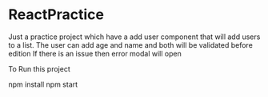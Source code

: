 # ReactPractice

Just a practice project which have a add user component that will add users to a list. 
The user can add age and name and both will be validated before edition
If there is an issue then error modal will open

To Run this project

npm install 
npm start
